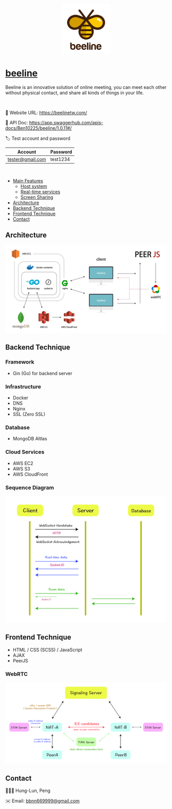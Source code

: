<a align="center" href="https://beelinetw.com/">
  <p align="center">
    <img width="300" src="https://github.com/Ben10225/beeline/blob/main/public/images/logo-01.jpg" style="width: 150px" />
  </p>
</a>

# [beeline](https://beelinetw.com/)

Beeline is an innovative solution of online meeting, you can meet each other without physical contact, and share all kinds of things in your life.

<br/>

🔗 Website URL: https://beelinetw.com/

📃 API Doc: https://app.swaggerhub.com/apis-docs/Ben10225/beeline/1.0.11#/

🏷 Test account and password

|Account|Password|
|---|---|
|tester@gmail.com|test1234|

<br/>

- [Main Features](#main-features)
  - [Host system](#host-system)
  - [Real-time services](#real-time-services)
  - [Screen Sharing](#screen-sharing)
- [Architecture](#architecture)
- [Backend Technique](#backend-technique)
- [Frontend Technique](#frontend-technique)
- [Contact](#contact)

## Architecture

<img src="https://github.com/Ben10225/beeline/blob/main/public/images/web-structure.jpg" width=600 />

## Backend Technique

### Framework

- Gin (Go) for backend server

### Infrastructure

- Docker
- DNS
- Nginx
- SSL (Zero SSL)

### Database

- MongoDB Altlas

### Cloud Services

- AWS EC2
- AWS S3
- AWS CloudFront

### Sequence Diagram

<img src="https://github.com/Ben10225/beeline/blob/main/public/images/sequence-diagram.jpg" width=600 />

## Frontend Technique

+ HTML / CSS (SCSS) / JavaScript
+ AJAX
+ PeerJS

### WebRTC

<img src="https://github.com/Ben10225/beeline/blob/main/public/images/ice.jpg" width=600 />

## Contact
🧑🏻‍💻 Hung-Lun, Peng

✉️ Email: bbnn669999@gmail.com
